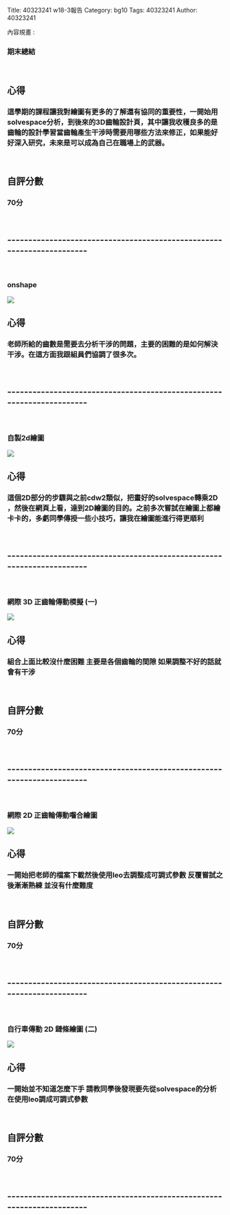 Title: 40323241 w18-3報告 
Category: bg10
Tags: 40323241
Author: 40323241 

內容規畫 :
<!-- PELICAN_END_SUMMARY -->
<h3>期末總結</h3>
<br/>
<h2>心得</h2>
<h3>這學期的課程讓我對繪圖有更多的了解還有協同的重要性，一開始用solvespace分析，到後來的3D齒輪設計頁，其中讓我收穫良多的是齒輪的設計學習當齒輪產生干涉時需要用哪些方法來修正，如果能好好深入研究，未來是可以成為自己在職場上的武器。</h3>
<br/>
<h2>自評分數</h2>
<h3>70分</h3>
<br/>
<h2>----------------------------------------------------------------------</h2>
<br/>
<h3>onshape</h3>
<img src="http://i.imgur.com/jZWqkm8.png">
<br/>
<h2>心得</h2>
<h3>老師所給的齒數是需要去分析干涉的問題，主要的困難的是如何解決干涉。在這方面我跟組員們協調了很多次。</h3>
<br/>
<h2>----------------------------------------------------------------------</h2>
<br/>
<h3>自製2d繪圖</h3>
<img src="http://i.imgur.com/77rCoai.png">
<br/>
<h2>心得</h2>
<h3>這個2D部分的步驟與之前cdw2類似，把畫好的solvespace轉乘2D ，然後在網頁上看，達到2D繪圖的目的。之前多次嘗試在繪圖上都繪卡卡的，多虧同學傳授一些小技巧，讓我在繪圖能進行得更順利</h3>
<br/>
<h2>----------------------------------------------------------------------</h2>
<br/>
<h3>網際 3D 正齒輪傳動模擬 (一)</h3>
<img src="http://i.imgur.com/sQ7Hv1x.png">
<br/>
<h2>心得</h2>
<h3>組合上面比較沒什麼困難 主要是各個齒輪的間隙 如果調整不好的話就會有干涉</h3>
<br/>
<h2>自評分數</h2>
<h3>70分</h3>
<br/>
<h2>----------------------------------------------------------------------</h2>
<br/>
<h3>網際 2D 正齒輪傳動囓合繪圖</h3>
<img src="http://i.imgur.com/JUr49S8.png">
<br/>
<h2>心得</h2>
<h3>一開始把老師的檔案下載然後使用leo去調整成可調式參數 反覆嘗試之後漸漸熟練 並沒有什麼難度 </h3>
<br/>
<h2>自評分數</h2>
<h3>70分</h3>
<br/>
<h2>----------------------------------------------------------------------</h2>
<br/>
<h3>自行車傳動 2D 鏈條繪圖 (二)</h3>
<img src="http://i.imgur.com/mHr7RUg.png">
<br/>
<h2>心得</h2>
<h3>一開始並不知道怎麼下手 請教同學後發現要先從solvespace的分析 在使用leo調成可調式參數</h3>
<br/>
<h2>自評分數</h2>
<h3>70分</h3>
<br/>
<h2>----------------------------------------------------------------------</h2>
<br/>